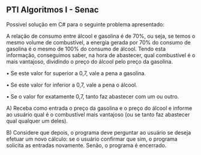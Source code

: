 ## PTI Algoritmos I - Senac

Possivel solução em C# para o seguinte problema apresentado:

A relação de consumo entre álcool e gasolina é de 70%, ou seja, se temos o mesmo volume de combustível, a energia gerada por 70% do consumo de gasolina é o mesmo de 100% do consumo de álcool. Tendo esta informação, conseguimos saber, na hora de abastecer, qual combustível é o mais vantajoso, dividindo o preço do álcool pelo preço da gasolina.

• Se este valor for superior a 0,7, vale a pena a gasolina.

• Se este valor for inferior a 0,7, vale a pena o álcool.

• Se o valor for exatamente 0,7, tanto faz abastecer com um ou outro.

A) Receba como entrada o preço da gasolina e o preço do álcool e informe ao usuário qual é o combustível mais vantajoso (ou se tanto faz abastecer qual qualquer um deles).

B) Considere que depois, o programa deve perguntar ao usuário se deseja efetuar um novo cálculo: se o usuário confirmar que sim, o programa solicita as entradas novamente. Senão, o programa é encerrado.
